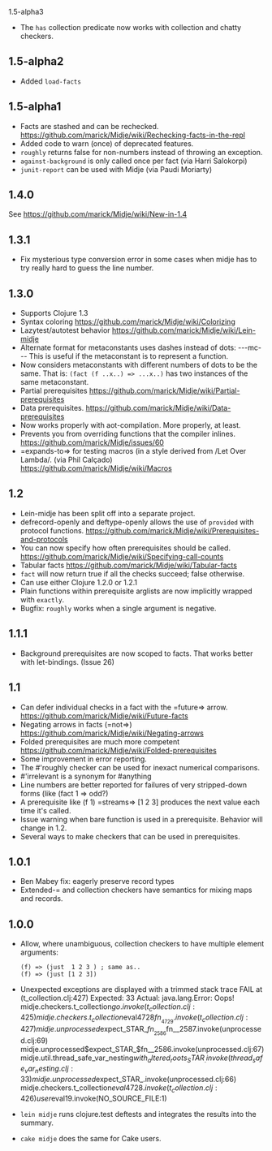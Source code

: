 1.5-alpha3

* The `has` collection predicate now works with collection
  and chatty checkers.

1.5-alpha2
-------------
* Added `load-facts`

1.5-alpha1
-------------
* Facts are stashed and can be rechecked.
   https://github.com/marick/Midje/wiki/Rechecking-facts-in-the-repl
* Added code to warn (once) of deprecated features.
* `roughly` returns false for non-numbers instead of
  throwing an exception.
* `against-background` is only called once per fact (via
  Harri Salokorpi)
* `junit-report` can be used with Midje (via Paudi Moriarty)

1.4.0 
------------- 
See https://github.com/marick/Midje/wiki/New-in-1.4

1.3.1 
---------
* Fix mysterious type conversion error in some cases
  when midje has to try really hard to guess the line number.

1.3.0
--------
* Supports Clojure 1.3
* Syntax coloring
   https://github.com/marick/Midje/wiki/Colorizing
* Lazytest/autotest behavior
  https://github.com/marick/Midje/wiki/Lein-midje
* Alternate format for metaconstants uses dashes instead of dots: ---mc---
  This is useful if the metaconstant is to represent a function.
* Now considers metaconstants with different numbers of dots
  to be the same. That is: `(fact (f ..x..) => ...x..)` has
  two instances of the same metaconstant.
* Partial prerequisites
  https://github.com/marick/Midje/wiki/Partial-prerequisites
* Data prerequisites.
  https://github.com/marick/Midje/wiki/Data-prerequisites
* Now works properly with aot-compilation. More properly, at least.
* Prevents you from overriding functions that the compiler inlines.
  https://github.com/marick/Midje/issues/60
* =expands-to=> for testing macros (in a style derived from
  /Let Over Lambda/. (via Phil Calçado)
  https://github.com/marick/Midje/wiki/Macros

1.2
--------
*   Lein-midje has been split off into a separate project.
*   defrecord-openly and deftype-openly allows the use of
    `provided` with protocol functions.   https://github.com/marick/Midje/wiki/Prerequisites-and-protocols
*    You can now specify how often prerequisites should be
     called.   https://github.com/marick/Midje/wiki/Specifying-call-counts
*    Tabular facts
   https://github.com/marick/Midje/wiki/Tabular-facts
*    `fact` will now return true if all the checks succeed;  false otherwise.
*    Can use either Clojure 1.2.0 or 1.2.1
*    Plain functions within prerequisite arglists are now  implicitly wrapped with `exactly`.
*    Bugfix: `roughly` works when a single argument is negative.

1.1.1 
---------
* Background prerequisites are now scoped to facts. That  works better with let-bindings. (Issue 26)

1.1
--------
* Can defer individual checks in a fact with the =future=>  arrow.
  https://github.com/marick/Midje/wiki/Future-facts
* Negating arrows in facts (=not=>)
  https://github.com/marick/Midje/wiki/Negating-arrows
* Folded prerequisites are much more competent
  https://github.com/marick/Midje/wiki/Folded-prerequisites
* Some improvement in error reporting.
* The #'roughly checker can be used for inexact numerical comparisons. 
* #'irrelevant is a synonym for #anything
* Line numbers are better reported for failures of very stripped-down forms (like (fact 1 => odd?)
* A prerequisite like (f 1) =streams=> [1 2 3] produces  the next value each time it's called.
* Issue warning when bare function is used in a prerequisite. Behavior will change in 1.2.
* Several ways to make checkers that can be used in prerequisites.

1.0.1
-------------
* Ben Mabey fix: eagerly preserve record types
* Extended-= and collection checkers have semantics for mixing maps and records.

1.0.0
----------------
* Allow, where unambiguous, collection checkers to have multiple element arguments:

      (f) => (just  1 2 3 ) ; same as..
      (f) => (just [1 2 3])

* Unexpected exceptions are displayed with a trimmed stack trace
       FAIL at (t_collection.clj:427)
           Expected: 33
             Actual: java.lang.Error: Oops!
                     midje.checkers.t_collection$go.invoke(t_collection.clj:425)
                     midje.checkers.t_collection$eval4728$fn__4729.invoke(t_collection.clj:427)
                     midje.unprocessed$expect_STAR_$fn__2586$fn__2587.invoke(unprocessed.clj:69)
                     midje.unprocessed$expect_STAR_$fn__2586.invoke(unprocessed.clj:67)
                     midje.util.thread_safe_var_nesting$with_altered_roots_STAR_.invoke(thread_safe_var_nesting.clj:33)
                     midje.unprocessed$expect_STAR_.invoke(unprocessed.clj:66)
                     midje.checkers.t_collection$eval4728.invoke(t_collection.clj:426)
                     user$eval19.invoke(NO_SOURCE_FILE:1) 

* `lein midje` runs clojure.test deftests and integrates the results into the summary.

* `cake midje` does the same for Cake users.
